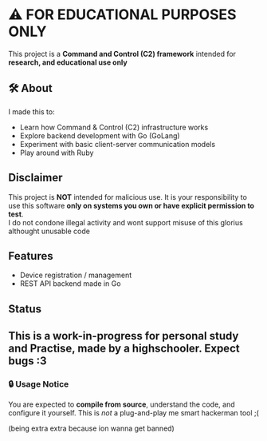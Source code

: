 # ⚠️ FOR EDUCATIONAL PURPOSES ONLY

This project is a **Command and Control (C2) framework** intended for **research, and educational use only**

## 🛠️ About
I made this to: 
- Learn how Command & Control (C2) infrastructure works
- Explore backend development with Go (GoLang)
- Experiment with basic client-server communication models
- Play around with Ruby

## Disclaimer
This project is **NOT** intended for malicious use. It is your responsibility to use this software **only on systems you own or have explicit permission to test**.  
I do not condone illegal activity and wont support misuse of this glorius althought unusable code

## Features
- Device registration / management
- REST API backend made in Go

## Status

This is a work-in-progress for personal study and Practise, made by a highschooler. Expect bugs :3
---

### 🔒 Usage Notice

You are expected to **compile from source**, understand the code, and configure it yourself. This is *not* a plug-and-play me smart hackerman tool ;( 


(being extra extra because ion wanna get banned) 

